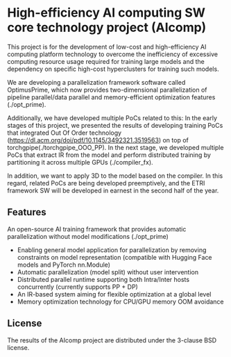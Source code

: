 # High-efficiency AI computing SW core technology project (AIcomp)

This project is for the development of low-cost and high-efficiency AI computing platform technology to overcome the inefficiency of excessive computing resource usage required for training large models and the dependency on specific high-cost hyperclusters for training such models.

We are developing a parallelization framework software called OptimusPrime, which now provides two-dimensional parallelization of pipeline parallel/data parallel and memory-efficient optimization features (./opt_prime).


Additionally, we have developed multiple PoCs related to this: In the early stages of this project, we presented the results of developing training PoCs that integrated Out Of Order technology (https://dl.acm.org/doi/pdf/10.1145/3492321.3519563) on top of torchgpipe(./torchgpipe_OOO_PP). In the next stage, we developed multiple PoCs that extract IR from the model and perform distributed training by partitioning it across multiple GPUs (./compiler_fx).


In addition, we want to apply 3D to the model based on the compiler. In this regard, related PoCs are being developed preemptively, and the ETRI framework SW will be developed in earnest in the second half of the year.


## Features

An open-source AI training framework that provides automatic parallelization without model modifications (./opt_prime)

* Enabling general model application for parallelization by removing constraints on model representation (compatible with Hugging Face models and PyTorch nn.Module)
* Automatic parallelization (model split) without user intervention
* Distributed parallel runtime supporting both Intra/Inter hosts concurrently (currently supports PP + DP)
* An IR-based system aiming for flexible optimization at a global level
* Memory optimization technology for CPU/GPU memory OOM avoidance


## License

The results of the AIcomp project are distributed under the 3-clause BSD license.

